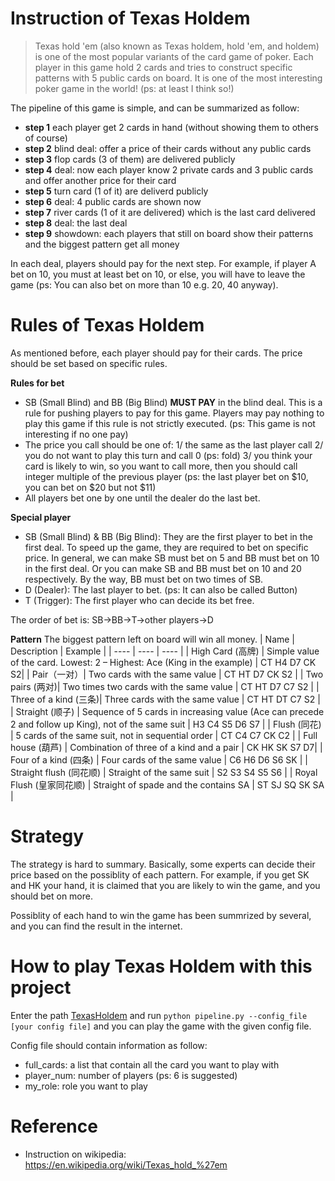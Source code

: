 # Instruction of Texas Holdem
> Texas hold 'em (also known as Texas holdem, hold 'em, and holdem) is one of the most popular variants of the card game of poker. Each player in this game hold 2 cards and tries to construct specific patterns with 5 public cards on board. It is one of the most interesting poker game in the world! (ps: at least I think so!)

The pipeline of this game is simple, and can be summarized as follow:

- **step 1** each player get 2 cards in hand (without showing them to others of course) 
- **step 2** blind deal: offer a price of their cards without any public cards
- **step 3** flop cards (3 of them) are delivered publicly
- **step 4** deal: now each player know 2 private cards and 3 public cards and offer another price for their card
- **step 5** turn card (1 of it) are deliverd publicly
- **step 6** deal: 4 public cards are shown now
- **step 7** river cards (1 of it are delivered) which is the last card delivered
- **step 8** deal: the last deal
- **step 9** showdown: each players that still on board show their patterns and the biggest pattern get all money
  
In each deal, players should pay for the next step. For example, if player A bet on 10, you must at least bet on 10, or else, you will have to leave the game (ps: You can also bet on more than 10 e.g. 20, 40 anyway).

# Rules of Texas Holdem
As mentioned before, each player should pay for their cards. The price should be set based on specific rules.

**Rules for bet**
- SB (Small Blind) and BB (Big Blind) **MUST PAY** in the blind deal. This is a rule for pushing players to pay for this game. Players may pay nothing to play this game if this rule is not strictly executed. (ps: This game is not interesting if no one pay)
- The price you call should be one of: 1/ the same as the last player call 2/ you do not want to play this turn and call 0 (ps: fold) 3/ you think your card is likely to win, so you want to call more, then you should call integer multiple of the previous player (ps: the last player bet on $10, you can bet on $20 but not $11)
- All players bet one by one until the dealer do the last bet.

**Special player**
- SB (Small Blind) & BB (Big Blind): They are the first player to bet in the first deal. To speed up the game, they are required to bet on specific price. In general, we can make SB must bet on 5 and BB must bet on 10 in the first deal. Or you can make SB and BB must bet on 10 and 20 respectively. By the way, BB must bet on two times of SB.
- D (Dealer): The last player to bet. (ps: It can also be called Button)
- T (Trigger): The first player who can decide its bet free.

The order of bet is: SB->BB->T->other players->D

**Pattern**
The biggest pattern left on board will win all money.
|  Name   | Description  |  Example |
|  ----  | ----  |  ----    |
| High Card (高牌)  |   Simple value of the card. Lowest: 2 – Highest: Ace (King in the example)    |   CT H4 D7 CK S2|
| Pair（一对）| Two cards with the same value | CT HT D7 CK S2 |
| Two pairs (两对)| Two times two cards with the same value | CT HT D7 C7 S2 |
| Three of a kind (三条)| Three cards with the same value | CT HT DT C7 S2 |
| Straight (顺子) | Sequence of 5 cards in increasing value (Ace can precede 2 and follow up King), not of the same suit | H3 C4 S5 D6 S7 |
| Flush (同花) | 5 cards of the same suit, not in sequential order | CT C4 C7 CK C2 | 
| Full house (葫芦) | Combination of three of a kind and a pair | CK HK SK S7 D7|
| Four of a kind (四条) | Four cards of the same value | C6 H6 D6 S6 SK |
| Straight flush (同花顺) | Straight of the same suit | S2 S3 S4 S5 S6 |
| Royal Flush (皇家同花顺) | Straight of spade and the contains SA | ST SJ SQ SK SA | 


# Strategy
The strategy is hard to summary. Basically, some experts can decide their price based on the possiblity of each pattern. For example, if you get SK and HK your hand, it is claimed that you are likely to win the game, and you should bet on more. 

Possiblity of each hand to win the game has been summrized by several, and you can find the result in the internet.

# How to play Texas Holdem with this project
Enter the path [TexasHoldem](TexasHoldem) and run `python pipeline.py --config_file [your config file]` and you can play the game with the given config file. 

Config file should contain information as follow:
- full_cards: a list that contain all the card you want to play with
- player_num: number of players (ps: 6 is suggested)
- my_role: role you want to play

# Reference
- Instruction on wikipedia: https://en.wikipedia.org/wiki/Texas_hold_%27em 
